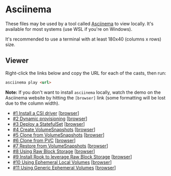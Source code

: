 # Asciinema

These files may be used by a tool called [Asciinema](https://asciinema.org) to view locally. It's available for most systems (use WSL if you're on Windows).

It's recommended to use a terminal with at least 180x40 (columns x rows) size.

## Viewer

Right-click the links below and copy the URL for each of the casts, then run:

```markdown
asciinema play <url>
```

**Note:** If you don't want to install `asciinema` locally, watch the demo on the Asciinema website by hitting the `[browser]` link (some formatting will be lost due to the column width).

- [#1 Install a CSI driver](https://raw.githubusercontent.com/datamattsson/kcna2020/main/casts/1-csi-driver.cast) [[browser](https://asciinema.org/a/OZTw1ovvK6nTTsBrGCb7wFOmG)]
- [#2 Dynamic provisioning](https://raw.githubusercontent.com/datamattsson/kcna2020/main/casts/2-provisioning.cast) [[browser](https://asciinema.org/a/HqzBnCCzR72BORPflM8zJwgIY)]
- [#3 Deploy a StatefulSet](https://raw.githubusercontent.com/datamattsson/kcna2020/main/casts/3-statefulset.cast) [[browser](https://asciinema.org/a/jT3FnDA4lFueQpamSW5OtgXNo)]
- [#4 Create VolumeSnapshots](https://raw.githubusercontent.com/datamattsson/kcna2020/main/casts/4-volumesnapshots.cast) [[browser](https://asciinema.org/a/Ul1lZ04kInqbeTZe73izkgGro)]
- [#5 Clone from VolumeSnapshots](https://raw.githubusercontent.com/datamattsson/kcna2020/main/casts/5-clone-from-snapshots.cast) [[browser](https://asciinema.org/a/pRA6mlAWbBc7auQyh9KIfZ1a8)]
- [#6 Clone from PVC](https://raw.githubusercontent.com/datamattsson/kcna2020/main/casts/6-clone-from-pvcs.cast) [[browser](https://asciinema.org/a/hJBkkgOfyCdj2GuQNHgeDQkiV)]
- [#7 Restore from VolumeSnapshots](https://raw.githubusercontent.com/datamattsson/kcna2020/main/casts/7-restore-from-snapshots.cast) [[browser](https://asciinema.org/a/mgxX194lgRmBOP2r5yez6Bm6O)]
- [#8 Using Raw Block Storage](https://raw.githubusercontent.com/datamattsson/kcna2020/main/casts/8-raw-block-storage.cast) [[browser](https://asciinema.org/a/zSblvQteDWM0RthsOJ01OBREN)]
- [#9 Install Rook to leverage Raw Block Storage](https://raw.githubusercontent.com/datamattsson/kcna2020/main/casts/9-ceph-cluster.cast) [[browser](https://asciinema.org/a/vrT6a46P1oQmbvJNn13FOiTLV)]
- [#10 Using Ephemeral Local Volumes](https://raw.githubusercontent.com/datamattsson/kcna2020/main/casts/10-ephemeral-local-volumes.cast) [[browser](https://asciinema.org/a/bVIsAPD2Thl4RVxbTprl8tRT0)]
- [#11 Using Generic Ephemeral Volumes](https://raw.githubusercontent.com/datamattsson/kcna2020/main/casts/11-generic-ephemeral.cast) [[browser](https://asciinema.org/a/DngOSTmZubaVTaxCgVwYJNsJV)]
